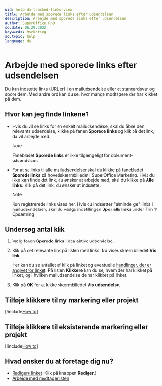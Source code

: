 ```yaml
---
uid: help-da-tracked-links-view
title: Arbejde med sporede links efter udsendelsen
description: Arbejde med sporede links efter udsendelsen
author: SuperOffice RnD
so.date: 06.29.2022
keywords: Marketing
so.topic: help
language: da
---
```


# Arbejde med sporede links efter udsendelsen

Du kan indsætte links (URL'er) i en mailudsendelse eller et standardsvar og spore dem. Med andre ord kan du se, hvor mange modtagere der har klikket på dem.

## Hvor kan jeg finde linkene?

* Hvis du vil se links for en enkelt mailudsendelse, skal du åbne den relevante udsendelse, klikke på fanen **Sporede links** og klik på det link, du vil arbejde med.

    > [!NOTE]
    Fanebladet **Sporede links** er ikke tilgængeligt for dokument-udsendelser.

* For at se links til alle mailudsendelser skal du klikke på fanebladet **Sporede links** på hovedskærmbilledet i SuperOffice Marketing. Hvis du ikke kan finde det link, du ønsker at arbejde med, skal du klikke på **Alle links**. Klik på det link, du ønsker at indsætte.

    > [!NOTE]
    > Kun registrerede links vises her. Hvis du indsætter "almindelige" links i mailudsendelsen, skal du vælge indstillingen **Spor alle links** under Trin 1: Opsætning

## Undersøg antal klik

1. Vælg fanen **Sporede links** i den aktive udsendelse.

2. Klik på det relevante link på listen med links. Nu vises skærmbilledet **Vis link** .

    Her kan du se antallet af klik på linket og eventuelle [handlinger, der er angivet for linket][4]. På listen **Klikkere** kan du se, hvem der har klikket på linket, og i hvilken mailudsendelse de har klikket på linket.

3. Klik på **OK** for at lukke skærmbilledet **Vis udsendelse**.

## Tilføje klikkere til ny markering eller projekt

[!include[How to](../../learn/includes/howto-add-person-to-selection-new.md)]

## Tilføje klikkere til eksisterende markering eller projekt

[!include[How to](../../learn/includes/howto-add-person-to-selection-existing.md)]

## Hvad ønsker du at foretage dig nu?

* [Redigere linket][2] (Klik på knappen **Rediger**.)
* [Arbejde med modtagerlisten][1]

<!-- Referenced links -->
[1]: ../../mailing/learn/follow-up/look-at-recipient-list.md
[2]: create-links.md
[4]: define-link-actions.md

<!-- Referenced images -->
